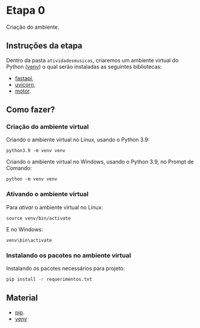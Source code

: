 # Etapa 0

Criação do ambiente.

## Instruções da etapa

Dentro da pasta `atividadesmusicas`, criaremos um
ambiente virtual do Python ([venv](https://docs.python.org/pt-br/3/library/venv.html)) 
o qual serão instaladas as seguintes
bibliotecas:

- [fastapi](https://fastapi.tiangolo.com/),
- [uvicorn](https://www.uvicorn.org/),
- [motor](https://motor.readthedocs.io/en/stable/).

## Como fazer?

### Criação do ambiente virtual

Criando o ambiente virtual no Linux, usando o Python 3.9:

```shell
python3.9 -m venv venv
```

Criando o ambiente virtual no Windows, usando o Python 3.9, no Prompt de Comando:

```batch
python -m venv venv
```

### Ativando o ambiente virtual

Para _ativar_ o ambiente virtual no Linux:

```shell
source venv/bin/activate
```

E no Windows:

```batch
venv\bin\activate
```

### Instalando os pacotes no ambiente virtual

Instalando os pacotes necessários para projeto:

```sh
pip install -r requerimentos.txt
```

## Material

- [pip](https://pip.pypa.io/en/stable/getting-started/).
- [venv](https://docs.python.org/pt-br/3/library/venv.html)